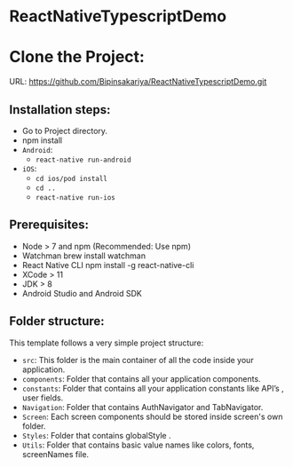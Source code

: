 # ReactNativeTypescriptDemo
# Clone the Project:

URL: https://github.com/Bipinsakariya/ReactNativeTypescriptDemo.git

## Installation steps:
- Go to Project directory.
- npm install
- `Android`:
   - `react-native run-android`
- `iOS`:
   - `cd ios/pod install`
   - `cd ..`
   - `react-native run-ios`                     
                               
## Prerequisites:
- Node > 7 and npm (Recommended: Use npm)
- Watchman brew install watchman
- React Native CLI npm install -g react-native-cli
- XCode > 11
- JDK > 8
- Android Studio and Android SDK

## Folder structure: 
This template follows a very simple project structure:
- `src`: This folder is the main container of all the code inside your application.	
- `components`: Folder that contains all your application components.
- `constants`:  Folder that contains all your application constants like API’s , user fields.
- `Navigation`: Folder that contains AuthNavigator and TabNavigator.
- `Screen`: Each screen components should be stored inside screen's own folder.
- `Styles`: Folder that contains globalStyle .
- `Utils`: Folder that contains basic value names like colors, fonts, screenNames file.
